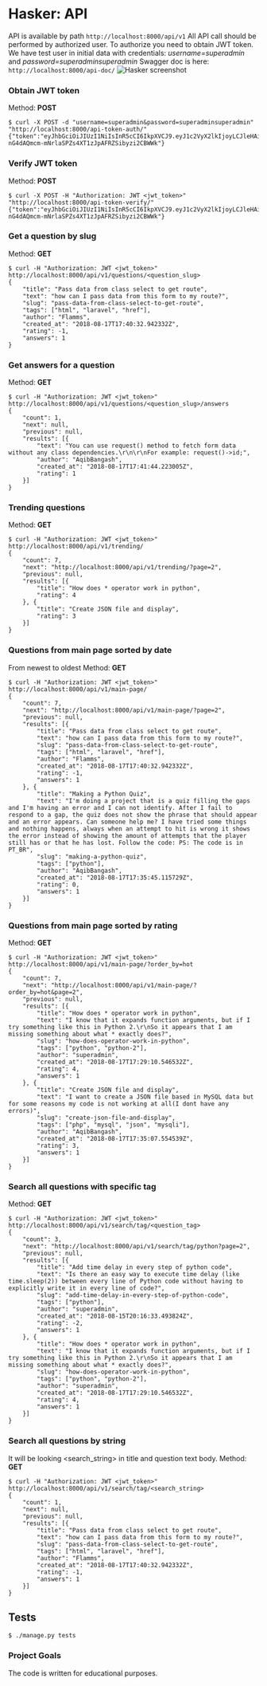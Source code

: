 # Hasker: API
  API is available by path `http://localhost:8000/api/v1`
  All API call should be performed by authorized user. To authorize you need to obtain JWT token.
 We have test user in initial data with credentials:
 *username=superadmin* and *password=superadminsuperadmin*
 Swagger doc is here: `http://localhost:8000/api-doc/` ![Hasker screenshot](https://github.com/ligain/hasker/tree/master/hasker/static/img/screenshots/Screenshot_swagger.png?raw=true "API schema screenshot")

### Obtain JWT token
Method: **POST**
```
$ curl -X POST -d "username=superadmin&password=superadminsuperadmin" "http://localhost:8000/api-token-auth/"
{"token":"eyJhbGciOiJIUzI1NiIsInR5cCI6IkpXVCJ9.eyJ1c2VyX2lkIjoyLCJleHAiOjE1MzUyMDk0NzUsImVtYWlsIjoic3VwZXJAZXhhbXBsZS5jb20iLCJ1c2VybmFtZSI6InN1cGVyYWRtaW4ifQ.-nG4dAQmcm-mNrlaSPZs4XT1zJpAFRZSibyzi2CBWWk"}
```
### Verify JWT token
Method: **POST**
```
$ curl -X POST -H "Authorization: JWT <jwt_token>" "http://localhost:8000/api-token-verify/"
{"token":"eyJhbGciOiJIUzI1NiIsInR5cCI6IkpXVCJ9.eyJ1c2VyX2lkIjoyLCJleHAiOjE1MzUyMDk0NzUsImVtYWlsIjoic3VwZXJAZXhhbXBsZS5jb20iLCJ1c2VybmFtZSI6InN1cGVyYWRtaW4ifQ.-nG4dAQmcm-mNrlaSPZs4XT1zJpAFRZSibyzi2CBWWk"}
```
### Get a question by slug
Method: **GET**
```
$ curl -H "Authorization: JWT <jwt_token>" http://localhost:8000/api/v1/questions/<question_slug>
{
	"title": "Pass data from class select to get route",
	"text": "how can I pass data from this form to my route?",
	"slug": "pass-data-from-class-select-to-get-route",
	"tags": ["html", "laravel", "href"],
	"author": "Flamms",
	"created_at": "2018-08-17T17:40:32.942332Z",
	"rating": -1,
	"answers": 1
}
```
### Get answers for a question
Method: **GET**
```
$ curl -H "Authorization: JWT <jwt_token>" http://localhost:8000/api/v1/questions/<question_slug>/answers
{
	"count": 1,
	"next": null,
	"previous": null,
	"results": [{
		"text": "You can use request() method to fetch form data without any class dependencies.\r\n\r\nFor example: request()->id;",
		"author": "AqibBangash",
		"created_at": "2018-08-17T17:41:44.223005Z",
		"rating": 1
	}]
}
```
### Trending questions
Method: **GET**
```
$ curl -H "Authorization: JWT <jwt_token>" http://localhost:8000/api/v1/trending/
{
	"count": 7,
	"next": "http://localhost:8000/api/v1/trending/?page=2",
	"previous": null,
	"results": [{
		"title": "How does * operator work in python",
		"rating": 4
	}, {
		"title": "Create JSON file and display",
		"rating": 3
	}]
}
```
### Questions from main page sorted by date
From newest to oldest
Method: **GET**
```
$ curl -H "Authorization: JWT <jwt_token>" http://localhost:8000/api/v1/main-page/
{
	"count": 7,
	"next": "http://localhost:8000/api/v1/main-page/?page=2",
	"previous": null,
	"results": [{
		"title": "Pass data from class select to get route",
		"text": "how can I pass data from this form to my route?",
		"slug": "pass-data-from-class-select-to-get-route",
		"tags": ["html", "laravel", "href"],
		"author": "Flamms",
		"created_at": "2018-08-17T17:40:32.942332Z",
		"rating": -1,
		"answers": 1
	}, {
		"title": "Making a Python Quiz",
		"text": "I'm doing a project that is a quiz filling the gaps and I'm having an error and I can not identify. After I fail to respond to a gap, the quiz does not show the phrase that should appear and an error appears. Can someone help me? I have tried some things and nothing happens, always when an attempt to hit is wrong it shows the error instead of showing the amount of attempts that the player still has or that he has lost. Follow the code: PS: The code is in PT_BR",
		"slug": "making-a-python-quiz",
		"tags": ["python"],
		"author": "AqibBangash",
		"created_at": "2018-08-17T17:35:45.115729Z",
		"rating": 0,
		"answers": 1
	}]
}
```
### Questions from main page sorted by rating
Method: **GET**
```
$ curl -H "Authorization: JWT <jwt_token>" http://localhost:8000/api/v1/main-page/?order_by=hot
{
	"count": 7,
	"next": "http://localhost:8000/api/v1/main-page/?order_by=hot&page=2",
	"previous": null,
	"results": [{
		"title": "How does * operator work in python",
		"text": "I know that it expands function arguments, but if I try something like this in Python 2.\r\nSo it appears that I am missing something about what * exactly does?",
		"slug": "how-does-operator-work-in-python",
		"tags": ["python", "python-2"],
		"author": "superadmin",
		"created_at": "2018-08-17T17:29:10.546532Z",
		"rating": 4,
		"answers": 1
	}, {
		"title": "Create JSON file and display",
		"text": "I want to create a JSON file based in MySQL data but for some reasons my code is not working at all(I dont have any errors)",
		"slug": "create-json-file-and-display",
		"tags": ["php", "mysql", "json", "mysqli"],
		"author": "AqibBangash",
		"created_at": "2018-08-17T17:35:07.554539Z",
		"rating": 3,
		"answers": 1
	}]
}
```
### Search all questions with specific tag
Method: **GET**
```
$ curl -H "Authorization: JWT <jwt_token>" http://localhost:8000/api/v1/search/tag/<question_tag>
{
	"count": 3,
	"next": "http://localhost:8000/api/v1/search/tag/python?page=2",
	"previous": null,
	"results": [{
		"title": "Add time delay in every step of python code",
		"text": "Is there an easy way to execute time delay (like time.sleep(2)) between every line of Python code without having to explicitly write it in every line of code?",
		"slug": "add-time-delay-in-every-step-of-python-code",
		"tags": ["python"],
		"author": "superadmin",
		"created_at": "2018-08-15T20:16:33.493824Z",
		"rating": -2,
		"answers": 1
	}, {
		"title": "How does * operator work in python",
		"text": "I know that it expands function arguments, but if I try something like this in Python 2.\r\nSo it appears that I am missing something about what * exactly does?",
		"slug": "how-does-operator-work-in-python",
		"tags": ["python", "python-2"],
		"author": "superadmin",
		"created_at": "2018-08-17T17:29:10.546532Z",
		"rating": 4,
		"answers": 1
	}]
}
```
### Search all questions by string
It will be looking \<search_string\> in title and question text body.
Method: **GET**
```
$ curl -H "Authorization: JWT <jwt_token>" http://localhost:8000/api/v1/search/tag/<search_string>
{
	"count": 1,
	"next": null,
	"previous": null,
	"results": [{
		"title": "Pass data from class select to get route",
		"text": "how can I pass data from this form to my route?",
		"slug": "pass-data-from-class-select-to-get-route",
		"tags": ["html", "laravel", "href"],
		"author": "Flamms",
		"created_at": "2018-08-17T17:40:32.942332Z",
		"rating": -1,
		"answers": 1
	}]
}
```
## Tests
```
$ ./manage.py tests
```
### Project Goals
The code is written for educational purposes.